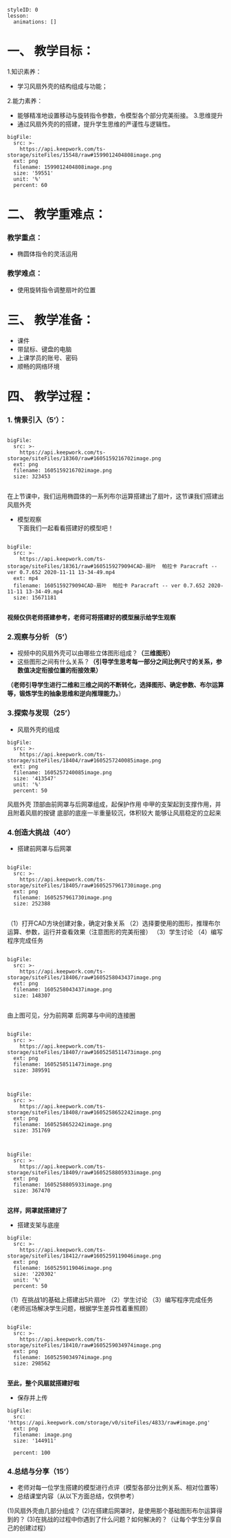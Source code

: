 
<style>
  .markdown-body hr {
    height: 1px;
  }
</style>





```@Lesson
styleID: 0
lesson:
  animations: []

```


# **一、	教学目标：**
1.知识素养：
* 学习风扇外壳的结构组成与功能；

2.能力素养：

* 能够精准地设置移动与旋转指令参数，令模型各个部分完美衔接。
3.思维提升
* 通过风扇外壳的的搭建，提升学生思维的严谨性与逻辑性。
```@BigFile
bigFile:
  src: >-
    https://api.keepwork.com/ts-storage/siteFiles/15548/raw#1599012404808image.png
  ext: png
  filename: 1599012404808image.png
  size: '59551'
  unit: '%'
  percent: 60

```


# **二、	教学重难点：**

### 教学重点：
* 椭圆体指令的灵活运用
### 教学难点：
* 使用旋转指令调整扇叶的位置
# **三、	教学准备：**
* 课件
* 带鼠标、键盘的电脑
* 上课学员的账号、密码
* 顺畅的网络环境


# **四、	教学过程：**
### **1.	情景引入（5‘）：**
 
```@BigFile

bigFile:
  src: >-
    https://api.keepwork.com/ts-storage/siteFiles/18360/raw#1605159216702image.png
  ext: png
  filename: 1605159216702image.png
  size: 323453
          
```

   
在上节课中，我们运用椭圆体的一系列布尔运算搭建出了扇叶，这节课我们搭建出风扇外壳

* 模型观察   
 下面我们一起看看搭建好的模型吧！

```@BigFile

bigFile:
  src: >-
    https://api.keepwork.com/ts-storage/siteFiles/18361/raw#1605159279094CAD-扇叶  帕拉卡 Paracraft -- ver 0.7.652 2020-11-11 13-34-49.mp4
  ext: mp4
  filename: 1605159279094CAD-扇叶  帕拉卡 Paracraft -- ver 0.7.652 2020-11-11 13-34-49.mp4
  size: 15671181
          
```


**视频仅供老师搭建参考，老师可将搭建好的模型展示给学生观察**
### **2.观察与分析	（5’）**
* 视频中的风扇外壳可以由哪些立体图形组成？**（三维图形）**
* 这些图形之间有什么关系？**（引导学生思考每一部分之间比例尺寸的关系，参数值决定衔接位置的衔接效果）**


**（老师引导学生进行二维和三维之间的不断转化，选择图形、确定参数、布尔运算等，锻炼学生的抽象思维和逆向推理能力。**）


### **3.探索与发现（25’）**
* 风扇外壳的组成
 
```@BigFile
bigFile:
  src: >-
    https://api.keepwork.com/ts-storage/siteFiles/18404/raw#1605257240085image.png
  ext: png
  filename: 1605257240085image.png
  size: '413547'
  unit: '%'
  percent: 50

```

  风扇外壳
  顶部由前网罩与后网罩组成，起保护作用
  中甲的支架起到支撑作用，并且附着风扇的按键
  底部的底座一半重量较沉，体积较大 能够让风扇稳定的立起来

### **4.创造大挑战（40‘）**
* 搭建前网罩与后网罩
 
```@BigFile

bigFile:
  src: >-
    https://api.keepwork.com/ts-storage/siteFiles/18405/raw#1605257961730image.png
  ext: png
  filename: 1605257961730image.png
  size: 252388
          
```


（1）打开CAD方块创建对象，确定对象关系
（2）选择要使用的图形，推理布尔运算、参数，运行并查看效果（注意图形的完美衔接）
（3）学生讨论
（4）编写程序完成任务
 
```@BigFile

bigFile:
  src: >-
    https://api.keepwork.com/ts-storage/siteFiles/18406/raw#1605258043437image.png
  ext: png
  filename: 1605258043437image.png
  size: 148307
          
```
由上图可见，分为前网罩 后网罩与中间的连接圈
 
```@BigFile

bigFile:
  src: >-
    https://api.keepwork.com/ts-storage/siteFiles/18407/raw#1605258511473image.png
  ext: png
  filename: 1605258511473image.png
  size: 389591
          
```

```@BigFile

bigFile:
  src: >-
    https://api.keepwork.com/ts-storage/siteFiles/18408/raw#1605258652242image.png
  ext: png
  filename: 1605258652242image.png
  size: 351769
          
```

```@BigFile

bigFile:
  src: >-
    https://api.keepwork.com/ts-storage/siteFiles/18409/raw#1605258805933image.png
  ext: png
  filename: 1605258805933image.png
  size: 367470
          
```



**这样，网罩就搭建好了**
* 搭建支架与底座
 
 
```@BigFile
bigFile:
  src: >-
    https://api.keepwork.com/ts-storage/siteFiles/18412/raw#1605259119046image.png
  ext: png
  filename: 1605259119046image.png
  size: '220302'
  unit: '%'
  percent: 50

```

 
（1）在挑战1的基础上搭建出5片扇叶
（2）学生讨论
（3）编写程序完成任务（老师巡场解决学生问题，根据学生差异性着重照顾）
```@BigFile

bigFile:
  src: >-
    https://api.keepwork.com/ts-storage/siteFiles/18410/raw#1605259034974image.png
  ext: png
  filename: 1605259034974image.png
  size: 298562
          
```

 

 

**至此，整个风扇就搭建好啦**
* 保存并上传

```@BigFile
bigFile:
  src: 'https://api.keepwork.com/storage/v0/siteFiles/4833/raw#image.png'
  ext: png
  filename: image.png
  size: '144911'
 
  percent: 100

```
 



### **4.总结与分享（15‘）**
* 老师对每一位学生搭建的模型进行点评（模型各部分比例关系、相对位置等）
* 总结课堂内容（从以下方面总结，仅供参考）


(1)风扇外壳由几部分组成？
(2)在搭建后网罩时，是使用那个基础图形布尔运算得到的？
(3)在挑战的过程中你遇到了什么问题？如何解决的？（让每个学生分享自己的创建过程）

